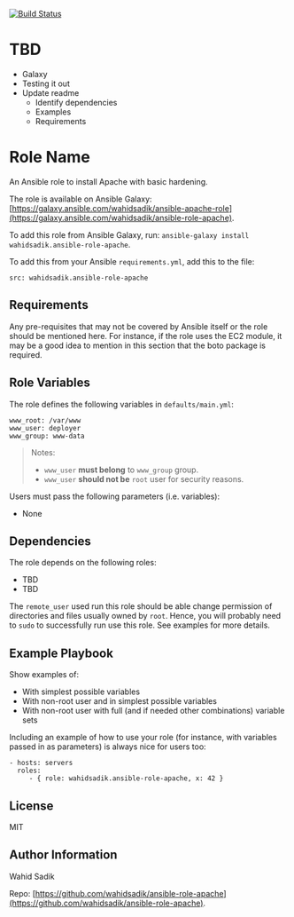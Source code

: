 [![Build Status](https://travis-ci.org/wahidsadik/ansible-role-apache.svg?branch=master)](https://travis-ci.org/wahidsadik/ansible-role-apache)

TBD
===

- Galaxy
- Testing it out
- Update readme
  - Identify dependencies
  - Examples
  - Requirements


Role Name
=========

An Ansible role to install Apache with basic hardening.

The role is available on Ansible Galaxy: [https://galaxy.ansible.com/wahidsadik/ansible-apache-role](https://galaxy.ansible.com/wahidsadik/ansible-role-apache).

To add this role from Ansible Galaxy, run: `ansible-galaxy install wahidsadik.ansible-role-apache`.

To add this from your Ansible `requirements.yml`, add this to the file:

    src: wahidsadik.ansible-role-apache


Requirements
------------

Any pre-requisites that may not be covered by Ansible itself or the role should be mentioned here. For instance, if the role uses the EC2 module, it may be a good idea to mention in this section that the boto package is required.

Role Variables
--------------

The role defines the following variables in `defaults/main.yml`:

    www_root: /var/www
    www_user: deployer
    www_group: www-data

>Notes:
>
> - `www_user` **must belong** to `www_group` group.
> - `www_user` **should not be** `root` user for security reasons.


Users must pass the following parameters (i.e. variables):

- None

Dependencies
------------

The role depends on the following roles:

- TBD
- TBD

The `remote_user` used run this role should be able change permission of directories and files usually owned by `root`. Hence, you will probably need to `sudo` to successfully run use this role. See examples for more details.

Example Playbook
----------------

Show examples of:

- With simplest possible variables
- With non-root user and in simplest possible variables
- With non-root user with full (and if needed other combinations) variable sets

Including an example of how to use your role (for instance, with variables passed in as parameters) is always nice for users too:

    - hosts: servers
      roles:
         - { role: wahidsadik.ansible-role-apache, x: 42 }

License
-------

MIT

Author Information
------------------

Wahid Sadik

Repo: [https://github.com/wahidsadik/ansible-role-apache](https://github.com/wahidsadik/ansible-role-apache).
